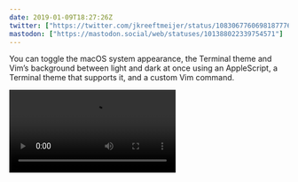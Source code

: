 ```yaml
---
date: 2019-01-09T18:27:26Z
twitter: ["https://twitter.com/jkreeftmeijer/status/1083067760698187776"]
mastodon: ["https://mastodon.social/web/statuses/101388022339754571"]
---
```

You can toggle the macOS system appearance, the Terminal theme and Vim’s background between light and dark at once using an AppleScript, a Terminal theme that supports it, and a custom Vim command.

<video controls loop src="/media/dark_light_terminal.mov">A video showing the system appearance toggle between dark and light by running a command from Vim.</video>
